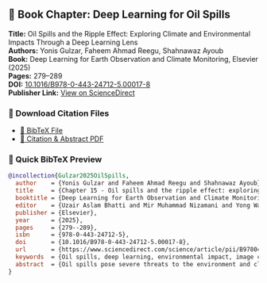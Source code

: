 ## 📖 Book Chapter: Deep Learning for Oil Spills

**Title:** Oil Spills and the Ripple Effect: Exploring Climate and Environmental Impacts Through a Deep Learning Lens  
**Authors:** Yonis Gulzar, Faheem Ahmad Reegu, Shahnawaz Ayoub  
**Book:** Deep Learning for Earth Observation and Climate Monitoring, Elsevier (2025)  
**Pages:** 279–289  
**DOI:** [10.1016/B978-0-443-24712-5.00017-8](https://doi.org/10.1016/B978-0-443-24712-5.00017-8)  
**Publisher Link:** [View on ScienceDirect](https://www.sciencedirect.com/science/article/pii/B9780443247125000178)

### 📄 Download Citation Files
- [📑 BibTeX File](./chapter%15.bib)
- [📄 Citation & Abstract PDF](./oil%20spill%20chapter.pdf)

### 🔖 Quick BibTeX Preview

```bibtex
@incollection{Gulzar2025OilSpills,
  author    = {Yonis Gulzar and Faheem Ahmad Reegu and Shahnawaz Ayoub},
  title     = {Chapter 15 - Oil spills and the ripple effect: exploring climate and environmental impacts through a deep learning lens},
  booktitle = {Deep Learning for Earth Observation and Climate Monitoring},
  editor    = {Uzair Aslam Bhatti and Mir Muhammad Nizamani and Yong Wang and Hao Tang},
  publisher = {Elsevier},
  year      = {2025},
  pages     = {279--289},
  isbn      = {978-0-443-24712-5},
  doi       = {10.1016/B978-0-443-24712-5.00017-8},
  url       = {https://www.sciencedirect.com/science/article/pii/B9780443247125000178},
  keywords  = {Oil spills, deep learning, environmental impact, image classification, sustainability, object detection},
  abstract  = {Oil spills pose severe threats to the environment and climate, impacting marine ecosystems, biodiversity, and air quality. Deep learning emerges as a promising tool for identifying and monitoring oil spills, leveraging machine learning advancements to analyze satellite imagery, and detect spillage patterns accurately. This study focuses on exploring the application of deep learning in understanding oil spill complexities and their implications for climate resilience, environmental conservation, and sustainable development. Our analysis aims to provide insights into existing research methodologies, datasets, and model architectures, shedding light on the potential of deep learning to enhance our understanding of oil spill dynamics. Through an examination of accuracy achieved, geographical contexts, and future directions, we offer valuable insights for leveraging deep learning in mitigating oil spill impacts and fostering environmental stewardship.}
}
